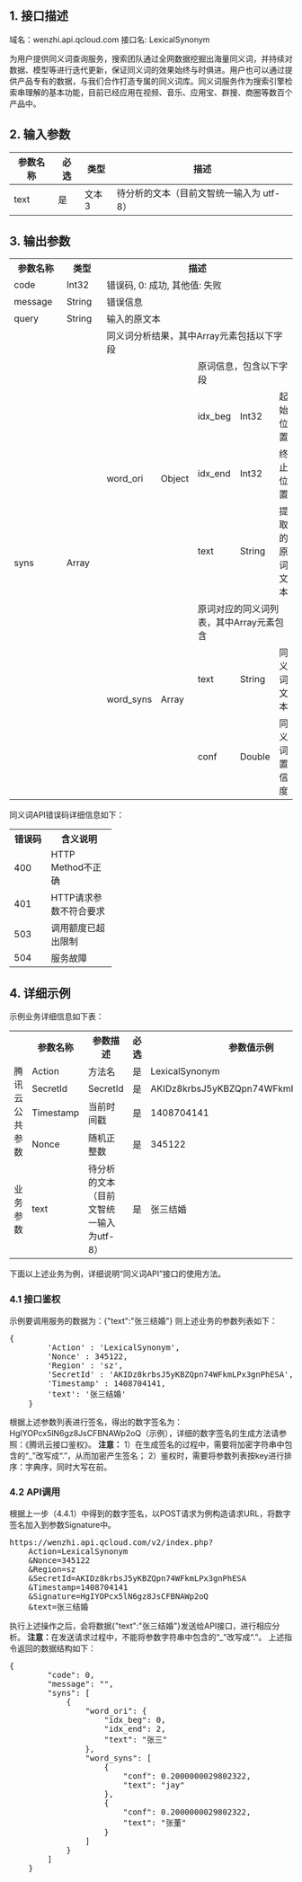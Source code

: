 ## 1. 接口描述
  域名：wenzhi.api.qcloud.com
  接口名: LexicalSynonym
	
为用户提供同义词查询服务，搜索团队通过全网数据挖掘出海量同义词，并持续对数据、模型等进行迭代更新，保证同义词的效果始终与时俱进。用户也可以通过提供产品专有的数据，与我们合作打造专属的同义词库。同义词服务作为搜索引擎检索串理解的基本功能，目前已经应用在视频、音乐、应用宝、群搜、商圈等数百个产品中。
## 2. 输入参数

| 参数名称 | 必选 | 类型 |描述 |
|---------|---------|---------|---------|
| text | 是 | 文本3 | 待分析的文本（目前文智统一输入为 utf-8） |



## 3. 输出参数
<table class="t">
<tr>
<th width="100"> <b>参数名称</b>
</th><th width="80"> <b>类型</b>
</th><th colspan="5"> <b>描述</b>
</th></tr>
<tr>
<td> code </td><td> Int32 </td><td colspan="5">错误码, 0: 成功, 其他值: 失败
</td></tr>
<tr>
<td> message </td><td> String </td><td colspan="5">错误信息
</td></tr>
<tr>
<td> query </td><td> String </td><td colspan="5">输入的原文本
</td></tr>
<tr>
<td rowspan="8"> syns </td><td rowspan="8"> Array </td><td colspan="5">同义词分析结果，其中Array元素包括以下字段
</td></tr>
<tr>
<td rowspan="4"> word_ori </td><td rowspan="4"> Object </td><td colspan="3">原词信息，包含以下字段
</td></tr>
<tr>
<td> idx_beg </td><td> Int32 </td><td> 起始位置
</td></tr>
<tr>
<td> idx_end </td><td> Int32 </td><td> 终止位置
</td></tr>
<tr>
<td> text </td><td> String </td><td>  提取的原词文本
</td></tr>
<tr>
<td rowspan="3">word_syns </td><td rowspan="3">Array </td><td colspan="3">原词对应的同义词列表，其中Array元素包含
</td></tr>
<tr>
<td> text </td><td> String </td><td> 同义词文本
</td></tr>
<tr>
<td> conf </td><td> Double </td><td> 同义词置信度
</td></tr></table>

同义词API错误码详细信息如下：<br />

<table class="t">
<tr>
<th width="50"> <b>错误码</b>
</th><th width="100"> <b>含义说明</b>
</th></tr>
<tr>
<td> 400 </td><td> HTTP Method不正确
</td></tr>
<tr>
<td> 401 </td><td> HTTP请求参数不符合要求
</td></tr>
<tr>
<td> 503 </td><td> 调用额度已超出限制
</td></tr>
<tr>
<td> 504 </td><td> 服务故障
</td></tr></table>


## 4. 详细示例
  示例业务详细信息如下表：
	<table class="t">
<tr>
<th width="100"> <br />
</th><th width="80"> <b>参数名称</b>
</th><th width="100"> <b>参数描述</b>
</th><th width="50"> <b>必选</b>
</th><th width="150"> <b>参数值示例</b>
</th></tr>
<tr>
<td rowspan="4">腾讯云公共参数 </td><td> Action </td><td> 方法名 </td><td> 是 </td><td> LexicalSynonym
</td></tr>
<tr>
<td> SecretId </td><td> SecretId </td><td> 是 </td><td> AKIDz8krbsJ5yKBZQpn74WFkmLPx3gnPhESA
</td></tr>
<tr>
<td> Timestamp </td><td> 当前时间戳 </td><td> 是 </td><td> 1408704141
</td></tr>
<tr>
<td> Nonce </td><td> 随机正整数 </td><td> 是 </td><td> 345122
</td></tr>
<tr>
<td> 业务参数 </td><td> text </td><td> 待分析的文本（目前文智统一输入为utf-8） </td><td> 是 </td><td> 张三结婚
</td></tr></table>


  下面以上述业务为例，详细说明“同义词API”接口的使用方法。
### 4.1 接口鉴权
  示例要调用服务的数据为：{"text":"张三结婚"}
  则上述业务的参数列表如下：
	
 <div class="code">
 <pre>{
        'Action' : 'LexicalSynonym',
        'Nonce' : 345122,
        'Region' : 'sz',
        'SecretId' : 'AKIDz8krbsJ5yKBZQpn74WFkmLPx3gnPhESA',
        'Timestamp' : 1408704141,
        'text': '张三结婚'
    }</pre>
</div>

  根据上述参数列表进行签名，得出的数字签名为：HgIYOPcx5lN6gz8JsCFBNAWp2oQ（示例），详细的数字签名的生成方法请参照：《腾讯云接口鉴权》。
  <b>注意：</b>
  1）在生成签名的过程中，需要将加密字符串中包含的“_”改写成“.”，从而加密产生签名；
  2）鉴权时，需要将参数列表按key进行排序：字典序，同时大写在前。
### 4.2 API调用
  根据上一步（4.4.1）中得到的数字签名，以POST请求为例构造请求URL，将数字签名加入到参数Signature中。
  
<div class="code">
 <pre>https://wenzhi.api.qcloud.com/v2/index.php?
	Action=LexicalSynonym
	&Nonce=345122
	&Region=sz
	&SecretId=AKIDz8krbsJ5yKBZQpn74WFkmLPx3gnPhESA
	&Timestamp=1408704141
	&Signature=HgIYOPcx5lN6gz8JsCFBNAWp2oQ
	&text=张三结婚</pre>
</div>

  执行上述操作之后，会将数据{"text":"张三结婚"}发送给API接口，进行相应分析。
   <b>注意：</b>在发送请求过程中，不能将参数字符串中包含的“_”改写成“.”。
  上述指令返回的数据结构如下：
	
<div class="code">
 <pre>{
        "code": 0,
        "message": "",
        "syns": [
            {
                "word_ori": {
                    "idx_beg": 0,
                    "idx_end": 2,
                    "text": "张三"
                },
                "word_syns": [
                    {
                        "conf": 0.2000000029802322,
                        "text": "jay"
                    },
                    {
                        "conf": 0.2000000029802322,
                        "text": "张董"
                    }
                ]
            }
        ]
    }</pre>
</div>
